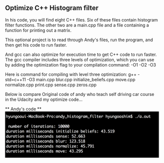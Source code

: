 ## Optimize C++ Histogram filter ##

In his code, you will find eight C++ files. Six of these files contain histogram filter functions. The other two are a main.cpp file and a file containing a function for printing out a matrix.

This optional project is to read through Andy's files, run the program, and then get his code to run faster.

And gcc can also optimize for execution time to get C++ code to run faster. The gcc compiler includes three levels of optimization, which you can use by adding the optimization flag to your compilation command: -O1 -O2 -O3

Here is command for compiling with level three optimization:
g++ -std=c++11 -O3 main.cpp blur.cpp initialize_beliefs.cpp move.cpp normalize.cpp print.cpp sense.cpp zeros.cpp

Below is compare Original code of andy who teach self driving car course in the Udacity and my optimize code...

** Andy's code **
![](andy's_original.png)


